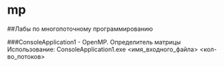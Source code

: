 # mp
 ##Лабы по многопоточному программированию
 
 ###ConsoleApplication1 - OpenMP. Определитель матрицы
 Использование: ConsoleApplication1.exe <имя_входного_файла> <кол-во_потоков>

